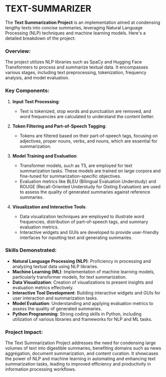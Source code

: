 # TEXT-SUMMARIZER

The **Text Summarization Project** is an implementation aimed at condensing lengthy texts into concise summaries, leveraging Natural Language Processing (NLP) techniques and machine learning models. Here's a detailed breakdown of the project:

### Overview:
The project utilizes NLP libraries such as SpaCy and Hugging Face Transformers to process and summarize textual data. It encompasses various stages, including text preprocessing, tokenization, frequency analysis, and model evaluation.

### Key Components:
1. **Input Text Processing**:
   - Text is tokenized, stop words and punctuation are removed, and word frequencies are calculated to understand the content better.

2. **Token Filtering and Part-of-Speech Tagging**:
   - Tokens are filtered based on their part-of-speech tags, focusing on adjectives, proper nouns, verbs, and nouns, which are essential for summarization.

3. **Model Training and Evaluation**:
   - Transformer models, such as T5, are employed for text summarization tasks. These models are trained on large corpora and fine-tuned for summarization-specific objectives.
   - Evaluation metrics like BLEU (Bilingual Evaluation Understudy) and ROUGE (Recall-Oriented Understudy for Gisting Evaluation) are used to assess the quality of generated summaries against reference summaries.

4. **Visualization and Interactive Tools**:
   - Data visualization techniques are employed to illustrate word frequencies, distribution of part-of-speech tags, and summary evaluation metrics.
   - Interactive widgets and GUIs are developed to provide user-friendly interfaces for inputting text and generating summaries.

### Skills Demonstrated:
- **Natural Language Processing (NLP)**: Proficiency in processing and analyzing textual data using NLP libraries.
- **Machine Learning (ML)**: Implementation of machine learning models, particularly transformer models, for text summarization.
- **Data Visualization**: Creation of visualizations to present insights and evaluation metrics effectively.
- **Interactive Tool Development**: Building interactive widgets and GUIs for user interaction and summarization tasks.
- **Model Evaluation**: Understanding and applying evaluation metrics to assess the quality of generated summaries.
- **Python Programming**: Strong coding skills in Python, including utilization of various libraries and frameworks for NLP and ML tasks.

### Project Impact:
The Text Summarization Project addresses the need for condensing large volumes of text into digestible summaries, benefiting domains such as news aggregation, document summarization, and content curation. It showcases the power of NLP and machine learning in automating and enhancing text summarization tasks, leading to improved efficiency and productivity in information processing workflows.

